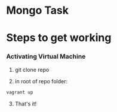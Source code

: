 # Mongo Task

# Steps to get working

 

### Activating Virtual Machine

 

1. git clone repo
<!-- to take all the code & the initialized vagrant -->

 

2. in root of repo folder:
```bash
vagrant up
```
<!-- to start up vagrant  -->

 

3. That's it!